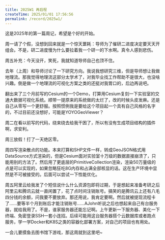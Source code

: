 ```yaml
---
title: 2025W1 再启程
createTime: 2025/01/01 17:56:56
permalink: /record/2025w1/
---
```

这是2025年的第一篇周记，希望是个好的开始。

周一请了个假，没想到回来就是一个惊天噩耗：导师为了催研二进度决定要天天开组会。不是，研二进度慢为什么要拉着我一个研一的下水啊。真令人感到悲伤。

周五补充：今天没开，笑死，我就知道导师自己也顶不住。

去年（上周）和导师讨论了一下研究方向。我说我想研究三维，但是导师想让我做地理流。那我觉得地理流这部分太学术了，对我毕业找工作帮助不是很大，也没啥兴趣。倒是做一个地理流的可视化方案之类的还挺对我胃口的，后边再说吧。

翻出来了三个月前写的Cesium的一个Demo，打算用Cesium复刻一下实验室的交通大数据可视化系统。顺带一提原来的系统做的太烂了，改的时候头皮发麻。还是自己从零写一个更舒服。按照惯例我是要给这个项目起一个具有自己风格的名字的，不过目前还没想好，可能是YOYOGeoViewer？

周二在看以前写的代码，绕来绕去给我干困了，所以有没有生成项目结构的插件啊，求安利。

周三放假！打了一天绝区零。

周四写渲染散点的功能。本来打算和SHP文件一样，转成GeoJSON格式用DataSource方式渲染的，但是Cesium面对实验室十万级的数据直接崩溃了，只能用别的方法了。然后用了更底层的PrimitiveCollection渲染，渲染50万量级的点是可以实现的，如果忽略狂吃8G内存和占满全部核显的话。这在生产环境中显然是不可被接受的。后面可以尝试一下性能优化。

周五阿里云给我发了个短信说什么什么资源包即将过期，于是想起来准备考研之后阿里云和腾讯云就一直闲置了，花了点时间注销账号。搞笑的是腾讯云上还有八毛四分钱的余额，问我要不要放弃。那还用说，我肯定要啊。然后就被提现流程卡了……要等半个月到账后才能注销账号……AJohn听说之后也想起来自己有台服务器，就给我用了。不是，谁家服务器还能忘记啊。上午更新一下服务器、美化一下终端、免密登录SSH一套小连招。后续可能用这台服务器搭个云数据库或者跑点服务，学一学Docker和K8S之类的容器化部署方案，对自己的项目也有用处。

一会儿要摸鱼去图书馆下游戏，那这周就到这里吧~